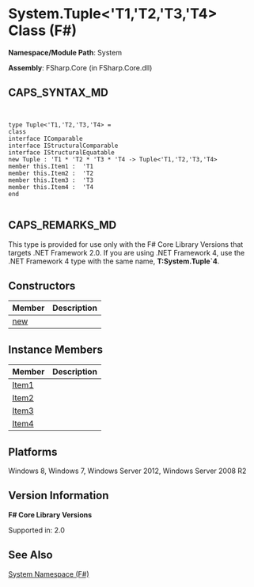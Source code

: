 # System.Tuple<'T1,'T2,'T3,'T4> Class (F#)

**Namespace/Module Path**: System

**Assembly**: FSharp.Core (in FSharp.Core.dll)


## CAPS_SYNTAX_MD



```


type Tuple<'T1,'T2,'T3,'T4> =
class
interface IComparable
interface IStructuralComparable
interface IStructuralEquatable
new Tuple : 'T1 * 'T2 * 'T3 * 'T4 -> Tuple<'T1,'T2,'T3,'T4>
member this.Item1 :  'T1
member this.Item2 :  'T2
member this.Item3 :  'T3
member this.Item4 :  'T4
end


```



## CAPS_REMARKS_MD
This type is provided for use only with the F# Core Library Versions that targets .NET Framework 2.0. If you are using .NET Framework 4, use the .NET Framework 4 type with the same name, **T:System.Tuple&#96;4**.


## Constructors


|Member|Description|
|------|-----------|
|[new](http://msdn.microsoft.com/en-us/library/c0835ad3-401d-4002-a1bc-58f65dce270b)||

## Instance Members


|Member|Description|
|------|-----------|
|[Item1](http://msdn.microsoft.com/en-us/library/8d52949a-ec8b-49c3-a6d9-6ba8cad54d5a)||
|[Item2](http://msdn.microsoft.com/en-us/library/f3bd723c-391a-47dc-94a1-345082285cf0)||
|[Item3](http://msdn.microsoft.com/en-us/library/5eb0ff1f-96f6-4e96-8a9f-a6921088b715)||
|[Item4](http://msdn.microsoft.com/en-us/library/80811883-b040-4896-a047-af2b7a1a40ac)||

## Platforms
Windows 8, Windows 7, Windows Server 2012, Windows Server 2008 R2


## Version Information
**F# Core Library Versions**

Supported in: 2.0




## See Also
[System Namespace &#40;F&#35;&#41;](System+Namespace+%28F%23%29.md)

